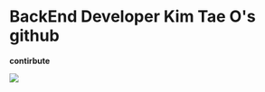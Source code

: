 # BackEnd Developer Kim Tae O's github

**contirbute**

<a href="https://github.com/oneee-playground/gauth-go">
  <img src="https://denvercoder1-github-readme-stats.vercel.app/api/pin/?username=onee-only&repo=gauth-go" />
</a>
